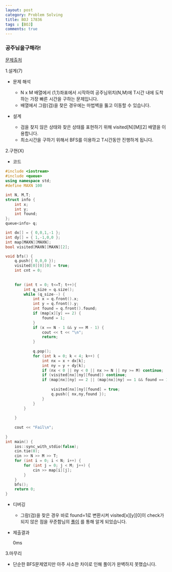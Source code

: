 ```yaml
---
layout: post
category: Problem Solving
title: BOJ 17836
tags : [BOJ]
comments: true
---
```


### 공주님을구해라!
[문제출처](https://www.acmicpc.net/problem/17836)

1.설계(7)

  - 문제 해석
  
    - N x M 배열에서 (1,1)좌표에서 시작하여 공주님위치(N,M)에 T시간 내에 도착하는 가장 빠른 시간을 구하는 문제입니다.
    - 배열에서 그람(검)을 찾은 경우에는 마법벽을 뚫고 이동할 수 있습니다. 
    
  - 설계
  
    - 검을 찾지 않은 상태와 찾은 상태를 표현하기 위해 visited[N][M][2] 배열을 이용합니다.
    - 최소시간을 구하기 위해서 BFS를 이용하고 T시간동안 진행하게 됩니다.
    
2.구현(X)

  - 코드
  
```cpp
#include <iostream>
#include <queue>
using namespace std;
#define MAXN 100

int N, M,T;
struct info {
	int x;
	int y;
	int found;
};
queue<info> q;

int dx[] = { 0,0,1,-1 };
int dy[] = { 1,-1,0,0 };
int map[MAXN][MAXN];
bool visited[MAXN][MAXN][2];

void bfs() {
	q.push({ 0,0,0 });
	visited[0][0][0] = true;
	int cnt = 0;
	
	
	for (int t = 0; t<=T; t++){
		int q_size = q.size();
		while (q_size--) {
			int x = q.front().x;
			int y = q.front().y;
			int found = q.front().found;
			if (map[x][y] == 2) {
				found = 1;
			}
			if (x == N - 1 && y == M - 1) {
				cout << t << "\n";
				return;
			}
			
			q.pop();
			for (int k = 0; k < 4; k++) {
				int nx = x + dx[k];
				int ny = y + dy[k];
				if (nx < 0 || ny < 0 || nx >= N || ny >= M) continue;
				if (visited[nx][ny][found]) continue;
				if (map[nx][ny] == 2 || (map[nx][ny] == 1 && found == 1) || map[nx][ny] == 0) {
					
					visited[nx][ny][found] = true;
					q.push({ nx,ny,found });
				}
			}
		}
		
	}
	
	cout << "Fail\n";
	
}
int main() {
	ios::sync_with_stdio(false);
	cin.tie(0);
	cin >> N >> M >> T;
	for (int i = 0; i < N; i++) {
		for (int j = 0; j < M; j++) {
			cin >> map[i][j];
		}
	}
	bfs();
	return 0;
}
```
  - 디버깅
    
      - 그람(검)을 찾은 경우 바로 found=1로 변환시켜 visited[x][y][0]이 check가 되지 않은 점을 꾸준함님의 [풀이](https://jaimemin.tistory.com/1313)
      를 통해 알게 되었습니다. 
      
  - 제출결과
      
      0ms
    

3.마무리

- 단순한 BFS문제였지만 아주 사소한 차이로 인해 풀이가 완벽하지 못했습니다.
